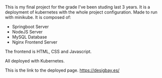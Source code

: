 This is my final project for the grade I've been studing last 3 years. It is a deployment of kubernetes with the whole project configuration. Made to run with minikube.
It is composed of:

- Springboot Server
- NodeJS Server
- MySQL Database
- Nginx Frontend Server

The frontend is HTML, CSS and Javascript.

All deployed with Kubernetes.

This is the link to the deployed page.
https://desigbay.es/
